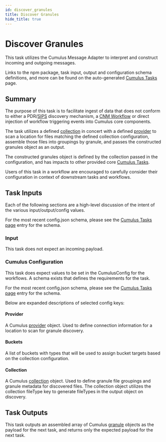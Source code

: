 ```yaml
---
id: discover_granules
title: Discover Granules
hide_title: true
---
```


# Discover Granules

This task utilizes the Cumulus Message Adapter to interpret and construct incoming and outgoing messages.

Links to the npm package, task input, output and configuration schema definitions, and more can be found on the auto-generated [Cumulus Tasks](../tasks) page.

## Summary

The purpose of this task is to facilitate ingest of data that does not conform to either a PDR/[SIPS](../data-cookbooks/sips-workflow) discovery mechanism, a [CNM Workflow](../data-cookbooks/sips-workflow) or direct injection of workflow triggering events into Cumulus core components.

The task utilizes a defined [collection](../data-cookbooks/setup#collections) in concert with a defined [provider](data-cookbooks/setup#collections) to scan a location for files matching the defined collection configuration, assemble those files into groupings by granule, and passes the constructed granules object as an output.

The constructed granules object is defined by the collection passed in the configuration, and has impacts to other provided core [Cumulus Tasks](../tasks).

Users of this task in a workflow are encouraged to carefully consider their configuration  in context of downstream tasks and workflows.

## Task Inputs

Each of the following sections are a high-level discussion of the intent of the various input/output/config values.

For the most recent config.json schema, please see the [Cumulus Tasks page](../tasks) entry for the schema.

### Input

This task does not expect an incoming payload.

### Cumulus Configuration

This task does expect values to be set in the CumulusConfig for the workflows.  A schema exists that defines the requirements for the task.

For the most recent config.json schema, please see the [Cumulus Tasks page](../tasks) entry for the schema.

Below are expanded descriptions of selected config keys:

#### Provider

A Cumulus [provider](https://github.com/nasa/cumulus/blob/master/packages/api/models/schemas.js) object.  Used to define connection information for a location to scan for granule discovery.

#### Buckets

A list of buckets with types that will be used to assign bucket targets based on the collection configuration.

#### Collection

A Cumulus [collection](https://github.com/nasa/cumulus/blob/master/packages/api/models/schemas.js) object.    Used to define granule file groupings and granule metadata for discovered files.   The collection object utilizes the collection fileType key to generate fileTypes in the output object on discovery.

## Task Outputs

This task outputs an assembled array of Cumulus [granule](https://github.com/nasa/cumulus/blob/master/packages/api/models/schemas.js) objects as the payload for the next task, and returns only the expected payload for the next task.
